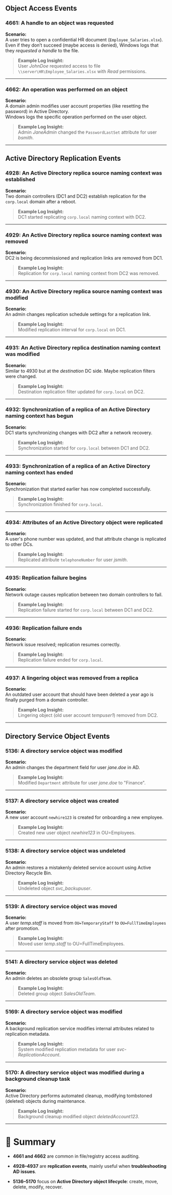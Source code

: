 ## **Object Access Events**

### **4661: A handle to an object was requested**

**Scenario:**  
A user tries to open a confidential HR document (`Employee_Salaries.xlsx`). Even if they don’t succeed (maybe access is denied), Windows logs that they _requested a handle_ to the file.

> **Example Log Insight:**  
> User _JohnDoe_ requested access to file `\\server\HR\Employee_Salaries.xlsx` with _Read_ permissions.

---

### **4662: An operation was performed on an object**

**Scenario:**  
A domain admin modifies user account properties (like resetting the password) in Active Directory.  
Windows logs the specific operation performed on the user object.

> **Example Log Insight:**  
> Admin _JaneAdmin_ changed the `PasswordLastSet` attribute for user _bsmith_.

---

## **Active Directory Replication Events**

### **4928: An Active Directory replica source naming context was established**

**Scenario:**  
Two domain controllers (DC1 and DC2) establish replication for the `corp.local` domain after a reboot.

> **Example Log Insight:**  
> DC1 started replicating `corp.local` naming context with DC2.

---

### **4929: An Active Directory replica source naming context was removed**

**Scenario:**  
DC2 is being decommissioned and replication links are removed from DC1.

> **Example Log Insight:**  
> Replication for `corp.local` naming context from DC2 was removed.

---

### **4930: An Active Directory replica source naming context was modified**

**Scenario:**  
An admin changes replication schedule settings for a replication link.

> **Example Log Insight:**  
> Modified replication interval for `corp.local` on DC1.

---

### **4931: An Active Directory replica destination naming context was modified**

**Scenario:**  
Similar to 4930 but at the _destination_ DC side. Maybe replication filters were changed.

> **Example Log Insight:**  
> Destination replication filter updated for `corp.local` on DC2.

---

### **4932: Synchronization of a replica of an Active Directory naming context has begun**

**Scenario:**  
DC1 starts synchronizing changes with DC2 after a network recovery.

> **Example Log Insight:**  
> Synchronization started for `corp.local` between DC1 and DC2.

---

### **4933: Synchronization of a replica of an Active Directory naming context has ended**

**Scenario:**  
Synchronization that started earlier has now completed successfully.

> **Example Log Insight:**  
> Synchronization finished for `corp.local`.

---

### **4934: Attributes of an Active Directory object were replicated**

**Scenario:**  
A user's phone number was updated, and that attribute change is replicated to other DCs.

> **Example Log Insight:**  
> Replicated attribute `telephoneNumber` for user _jsmith_.

---

### **4935: Replication failure begins**

**Scenario:**  
Network outage causes replication between two domain controllers to fail.

> **Example Log Insight:**  
> Replication failure started for `corp.local` between DC1 and DC2.

---

### **4936: Replication failure ends**

**Scenario:**  
Network issue resolved; replication resumes correctly.

> **Example Log Insight:**  
> Replication failure ended for `corp.local`.

---

### **4937: A lingering object was removed from a replica**

**Scenario:**  
An outdated user account that should have been deleted a year ago is finally purged from a domain controller.

> **Example Log Insight:**  
> Lingering object (old user account _tempuser1_) removed from DC2.

---

## **Directory Service Object Events**

### **5136: A directory service object was modified**

**Scenario:**  
An admin changes the department field for user _jane.doe_ in AD.

> **Example Log Insight:**  
> Modified `Department` attribute for user _jane.doe_ to "Finance".

---

### **5137: A directory service object was created**

**Scenario:**  
A new user account `newhire123` is created for onboarding a new employee.

> **Example Log Insight:**  
> Created new user object _newhire123_ in OU=Employees.

---

### **5138: A directory service object was undeleted**

**Scenario:**  
An admin restores a mistakenly deleted service account using Active Directory Recycle Bin.

> **Example Log Insight:**  
> Undeleted object _svc_backupuser_.

---

### **5139: A directory service object was moved**

**Scenario:**  
A user _temp.staff_ is moved from `OU=TemporaryStaff` to `OU=FullTimeEmployees` after promotion.

> **Example Log Insight:**  
> Moved user _temp.staff_ to OU=FullTimeEmployees.

---

### **5141: A directory service object was deleted**

**Scenario:**  
An admin deletes an obsolete group `SalesOldTeam`.

> **Example Log Insight:**  
> Deleted group object _SalesOldTeam_.

---

### **5169: A directory service object was modified**

**Scenario:**  
A background replication service modifies internal attributes related to replication metadata.

> **Example Log Insight:**  
> System modified replication metadata for user _svc-ReplicationAccount_.

---

### **5170: A directory service object was modified during a background cleanup task**

**Scenario:**  
Active Directory performs automated cleanup, modifying tombstoned (deleted) objects during maintenance.

> **Example Log Insight:**  
> Background cleanup modified object _deletedAccount123_.

---

# 📌 Summary

- **4661 and 4662** are common in file/registry access auditing.
    
- **4928–4937** are **replication events**, mainly useful when **troubleshooting AD issues**.
    
- **5136–5170** focus on **Active Directory object lifecycle**: create, move, delete, modify, recover.